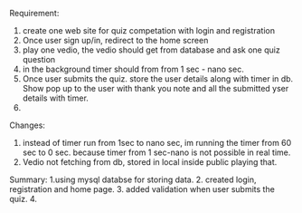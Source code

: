 Requirement:
1. create one web site for quiz competation with login and registration
2. Once user sign up/in, redirect to the home screen
3. play one vedio, the vedio should get from database and ask one quiz question
4. in the background timer should from from 1 sec - nano sec.
5. Once user submits the quiz. store the user details along with timer in db. Show pop up to the user with thank you note and all the submitted yser details with timer.
6. 


Changes:
1. instead of timer run from 1sec to nano sec, im running the timer from 60 sec to 0 sec. because timer from 1 sec-nano is not possible in real time.
2. Vedio not fetching from db, stored in local inside public playing that.



Summary:
1.using mysql databse for storing data.
2. created login, registration and home page.
3. added validation when user submits the quiz.
4. 
